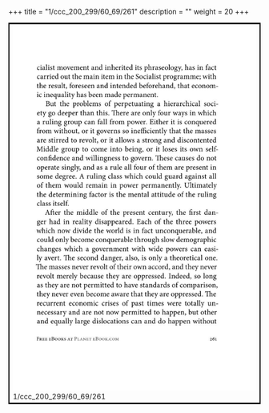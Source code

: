 +++
title = "1/ccc_200_299/60_69/261"
description = ""
weight = 20
+++

<table style="border:2px solid black;max-width:800px;max-height:800px;" 
><tr><td><img class="center-fit-jpg"
src="/jpg_/out_jpg_1984__261.jpg"  >1/ccc_200_299/60_69/261</img></td></tr></table>